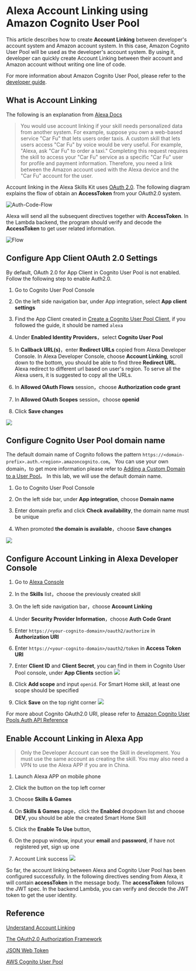 # Alexa Account Linking using Amazon Cognito User Pool

This article describes how to create **Account Linking** between developer's account 
system and Amazon account system. In this case, Amazon Cognito User Pool will be
used as the developer's account system. By using it, developer can quickly create 
Account Linking between their account and Amazon account without writing one line of code. 

For more information about Amazon Cognito User Pool, please refer to the 
[developer guide](https://docs.aws.amazon.com/cognito/latest/developerguide/cognito-user-identity-pools.html).

## What is Account Linking

The following is an explanation from [Alexa Docs](https://developer.amazon.com/docs/account-linking/understand-account-linking.html#account-linking-and-the-skill-model)

> You would use account linking if your skill needs personalized data from another system. 
> For example, suppose you own a web-based service "Car Fu" that lets users order taxis. 
> A custom skill that lets users access "Car Fu" by voice would be very useful. For example, 
> "Alexa, ask "Car Fu" to order a taxi." Completing this request requires the skill to access 
> your "Car Fu" service as a specific "Car Fu" user for profile and payment information. Therefore, 
> you need a link between the Amazon account used with the Alexa device and the "Car Fu" account 
> for the user.

Account linking in the Alexa Skills Kit uses [OAuth 2.0](https://tools.ietf.org/html/rfc6749). 
The following diagram explains the flow of obtain an **AccessToken** from your OAuth2.0 system.

![Auth-Code-Flow](assets/auth-code-flow.png)

Alexa will send all the subsequent directives together with **AccessToken**. In the Lambda
backend, the program should verify and decode the **AccessToken** to get user related information.

![Flow](assets/skill-interaction-flow.png)

## Configure App Client OAuth 2.0 Settings

By default, OAuth 2.0 for App Client in Cognito User Pool is not enabled. Follow the following
step to enable Auth2.0. 

1. Go to Cognito User Pool Console

1. On the left side navigation bar, under App integration, select **App client settings**

1. Find the App Client created in [Create a Cognito User Pool Client](#create-a-cognito-user-pool-client), if you
followed the guide, it should be named `alexa`

1. Under **Enabled Identity Providers**，select **Cognito User Pool**

1. In **Callback URL(s)**，enter **Redirect URLs** copied from Alexa Developer Console. In Alexa Developer Console,
choose **Account Linking**, scroll down to the bottom, you should be able to find three **Redirect URL**. Alexa redirect 
to different url based on user's region. To serve all the Alexa users, it is suggested to copy all the URLs.

1. In **Allowed OAuth Flows** session，choose **Authorization code grant**

1. In **Allowed OAuth Scopes** session，choose **openid**

1. Click **Save changes**

![](assets/configure-cup-oauth.png)


## Configure Cognito User Pool domain name

The default domain name of Cognito follows the pattern `https://<domain-prefix>.auth.<region>.amazoncognito.com`。
You can use your own domain，to get more information please refer to 
[Adding a Custom Domain to a User Pool](https://docs.aws.amazon.com/cognito/latest/developerguide/cognito-user-pools-add-custom-domain.html#cognito-user-pools-add-custom-domain-adding)。
In this lab, we will use the default domain name.

1. Go to Cognito User Pool Console

1. On the left side bar, under **App integration**, choose **Domain name**

1. Enter domain prefix and click **Check availability**, the domain name must be unique

1. When promoted **the domain is available**，choose **Save changes**

![](assets/cognito-domain.png)


## Configure Account Linking in Alexa Developer Console

1. Go to [Alexa Console](https://developer.amazon.com/alexa/console/ask)

1. In the **Skills** list，choose the previously created skill

1. On the left side navigation bar，choose **Account Linking**

1. Under **Security Provider Information**，choose **Auth Code Grant**

1. Enter `https://<your-cognito-domain>/oauth2/authorize` in **Authorization URI**

1. Enter `https://<your-cognito-domain>/oauth2/token` in **Access Token URI**

1. Enter **Client ID** and **Client Secret**, you can find in them in Cognito User Pool console, under **App Clients** section
![](assets/find-client-credentials.png)

1. Click **Add scope** and input `openid`. For Smart Home skill, at least one scope should be specified

1. Click **Save** on the top right corner
![](assets/configure-alexa-account-linking.png)

For more about Cognito OAuth2.0 URI, please refer to 
[Amazon Cognito User Pools Auth API Reference](https://docs.aws.amazon.com/cognito/latest/developerguide/cognito-userpools-server-contract-reference.html)

## Enable Account Linking in Alexa App

> Only the Developer Account can see the Skill in development. You must use the same account as creating
> the skill. You may also need a VPN to use the Alexa APP if you are in China.

1. Launch Alexa APP on mobile phone

1. Click the button on the top left corner

1. Choose **Skills & Games** 

1. On **Skills & Games** page，click the **Enabled** dropdown list and choose **DEV**, you should be able
the created Smart Home Skill

1. Click the **Enable To Use** button, 

1. On the popup window, input your **email** and **password**, if have not registered yet, sign up one

1. Account Link success
![](assets/account-linking-success.jpeg)

So far, the account linking between Alexa and Cognito User Pool has been configured successfully. In 
the following directives sending from Alexa, it will contain **accessToken** in the message body. 
The **accessToken** follows the JWT spec. In the backend Lambda, you can verify and decode the JWT token
to get the user identity.

## Reference
[Understand Account Linking](https://developer.amazon.com/docs/account-linking/understand-account-linking.html)

[The OAuth2.0 Authorization Framework](https://tools.ietf.org/html/rfc6749)

[JSON Web Token](https://en.wikipedia.org/wiki/JSON_Web_Token)

[AWS Cognito User Pool](https://docs.aws.amazon.com/zh_cn/cognito/latest/developerguide/cognito-user-identity-pools.html)

